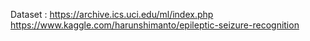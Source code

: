 Dataset : 
https://archive.ics.uci.edu/ml/index.php
https://www.kaggle.com/harunshimanto/epileptic-seizure-recognition
